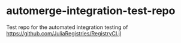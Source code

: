 # automerge-integration-test-repo
Test repo for the automated integration testing of https://github.com/JuliaRegistries/RegistryCI.jl
